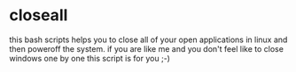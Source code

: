 # closeall

this bash scripts helps you to close all of your open applications in linux and then poweroff the system. if you are like me and you don't feel like to close windows one by one this script is for you ;-)

